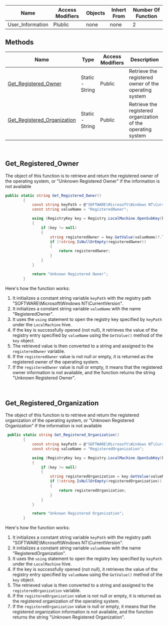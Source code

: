 



| Name | Access Modifiers | Objects | Inhert From | Number Of Function |
| ---- | ---------------- | ------- | ----------- | ------------------ |
| User_Information |      Plublic     | none |    none     |        2           |






## Methods


| Name | Type | Access Modifiers | Description |
| ---- | ---- | ---------------- | ----------- |
| [Get_Registered_Owner]() | Static - String | Public |  Retrieve the registered owner of the operating system |
| [Get_Registered_Organization]() | Static - String | Public |  Retrieve the registered organization of the operating system |


	


<br>

## Get_Registered_Owner

The object of this function is to retrieve and return the registered owner of the operating system, or "Unknown Registered Owner" if the information is not available

```c#
public static string Get_Registered_Owner()
        {
            const string keyPath = @"SOFTWARE\Microsoft\Windows NT\CurrentVersion";
            const string valueName = "RegisteredOwner";

            using (RegistryKey key = Registry.LocalMachine.OpenSubKey(keyPath))
            {
                if (key != null)
                {
                    string registeredOwner = key.GetValue(valueName)?.ToString();
                    if (!string.IsNullOrEmpty(registeredOwner))
                    {
                        return registeredOwner;
                    }
                }
            }

            return "Unknown Registered Owner";
        }
```

Here's how the function works:

1. It initializes a constant string variable `keyPath` with the registry path "SOFTWARE\Microsoft\Windows NT\CurrentVersion".
2. It initializes a constant string variable `valueName` with the name "RegisteredOwner".
3. It uses the `using` statement to open the registry key specified by `keyPath` under the `LocalMachine` hive.
4. If the key is successfully opened (not null), it retrieves the value of the registry entry specified by `valueName` using the `GetValue()` method of the `key` object.
5. The retrieved value is then converted to a string and assigned to the `registeredOwner` variable.
6. If the `registeredOwner` value is not null or empty, it is returned as the registered owner of the operating system.
7. If the `registeredOwner` value is null or empty, it means that the registered owner information is not available, and the function returns the string "Unknown Registered Owner".


<br>

## Get_Registered_Organization

The object of this function is to retrieve and return the registered organization of the operating system, or "Unknown Registered Organization" if the information is not available

```c#
 public static string Get_Registered_Organization()
        {
            const string keyPath = @"SOFTWARE\Microsoft\Windows NT\CurrentVersion";
            const string valueName = "RegisteredOrganization";

            using (RegistryKey key = Registry.LocalMachine.OpenSubKey(keyPath))
            {
                if (key != null)
                {
                    string registeredOrganization = key.GetValue(valueName)?.ToString();
                    if (!string.IsNullOrEmpty(registeredOrganization))
                    {
                        return registeredOrganization;
                    }
                }
            }

            return "Unknown Registered Organization";
        }
```


Here's how the function works:

1. It initializes a constant string variable `keyPath` with the registry path "SOFTWARE\Microsoft\Windows NT\CurrentVersion".
2. It initializes a constant string variable `valueName` with the name "RegisteredOrganization".
3. It uses the `using` statement to open the registry key specified by `keyPath` under the `LocalMachine` hive.
4. If the key is successfully opened (not null), it retrieves the value of the registry entry specified by `valueName` using the `GetValue()` method of the `key` object.
5. The retrieved value is then converted to a string and assigned to the `registeredOrganization` variable.
6. If the `registeredOrganization` value is not null or empty, it is returned as the registered organization of the operating system.
7. If the `registeredOrganization` value is null or empty, it means that the registered organization information is not available, and the function returns the string "Unknown Registered Organization".


<br>



